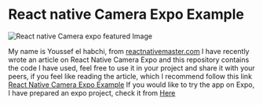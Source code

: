 
# React native Camera Expo Example

  

![React native Camera expo featured Image](https://reactnativemaster.com/wp-content/uploads/2019/11/Featured-Image.jpg)

  

My name is Youssef el habchi, from [reactnativemaster.com](https://reactnativemaster.com) I have recently wrote an article on React Native Camera Expo and this repository contains the code I have used, feel free to use it in your project and share it with your peers, if you feel like reading the article, which I recommend follow this link [React Native Camera Expo Example](https://reactnativemaster.com/react-native-camera-expo-example)
If you would like to try the app on Expo, I have prepared an expo project, check it from  [Here](https://exp.host/@alhydra/react-native-camera-expo-example)